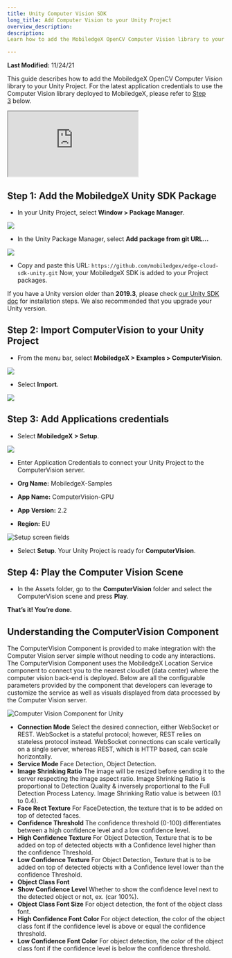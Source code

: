```yaml
---
title: Unity Computer Vision SDK
long_title: Add Computer Vision to your Unity Project
overview_description:
description:
Learn how to add the MobiledgeX OpenCV Computer Vision library to your Unity Project

---
```


**Last Modified:** 11/24/21

This guide describes how to add the MobiledgeX OpenCV Computer Vision library to your Unity Project. For the latest application credentials to use the Computer Vision library deployed to MobiledgeX, please refer to [Step 3](/developer/services/computer-vision/add-comp-vision-unity/index.md) below.
<div class="embed-responsive embed-responsive-16by9">
<!-- Youtube and Video -->
<iframe class="embed-responsive-item" src="https://www.youtube-nocookie.com/embed/WdcnHoE9B0k" ...>
</iframe>
</div>

## Step 1: Add the MobiledgeX Unity SDK Package


- In your Unity Project, select **Window &gt; Package Manager**.<br>


![](/developer/assets/add-comp-vision-unity/package-manager.png "")


- In the Unity Package Manager, select **Add package from git URL...**


![](/developer/assets/add-comp-vision-unity/add-package-git.png "")


- Copy and paste this URL: `https://github.com/mobiledgex/edge-cloud-sdk-unity.git` Now, your MobiledgeX SDK is added to your Project packages.


If you have a Unity version older than **2019.3**, please check [our Unity SDK doc](/developer/sdks/unity-sdk/unity-sdk-download#20192x/index.md) for installation steps. We also recommended that you upgrade your Unity version.

## Step 2: Import **ComputerVision** to your Unity Project


- From the menu bar, select **MobiledgeX &gt; Examples &gt; ComputerVision**.


![](/developer/assets/add-comp-vision-unity/example-compvision.png "")


- Select **Import**.


![](/developer/assets/add-comp-vision-unity/import.png "")

## Step 3: Add Applications credentials


- Select **MobiledgeX &gt; Setup**.


![](/developer/assets/add-comp-vision-unity/setup.png "")


- Enter Application Credentials to connect your Unity Project to the ComputerVision server.


- **Org Name:** MobiledgeX-Samples
- **App Name:** ComputerVision-GPU
- **App Version:** 2.2
- **Region:** EU<br>

![Setup screen fields](/developer/assets/add-comp-vision-unity/samples.png "Setup screen fields")


- Select **Setup**. Your Unity Project is ready for **ComputerVision**.


## Step 4: Play the Computer Vision Scene


- In the Assets folder, go to the **ComputerVision** folder and select the ComputerVision scene and press **Play**.


**That’s it! You’re done.**

## Understanding the ComputerVision Component

The ComputerVision Component is provided to make integration with the Computer Vision server simple without needing to code any interactions. The ComputerVision Component uses the MobiledgeX Location Service component to connect you to the nearest cloudlet (data center) where the computer vision back-end is deployed. Below are all the configurable parameters provided by the component that developers can leverage to customize the service as well as visuals displayed from data processed by the Computer Vision server.

![Computer Vision Component for Unity](/developer/assets/add-comp-vision-unity/location-service.png "Computer Vision Component for Unity")

- **Connection Mode** Select the desired connection, either WebSocket or REST. WebSocket is a stateful protocol; however, REST relies on stateless protocol instead. WebSocket connections can scale vertically on a single server, whereas REST, which is HTTP based, can scale horizontally.
- **Service Mode** Face Detection, Object Detection.
- **Image Shrinking Ratio** The image will be resized before sending it to the server respecting the image aspect ratio. Image Shrinking Ratio is proportional to Detection Quality &amp; inversely proportional to the Full Detection Process Latency. Image Shrinking Ratio value is between (0.1 to 0.4).
- **Face Rect Texture** For FaceDetection, the texture that is to be added on top of detected faces.
- **Confidence Threshold** The confidence threshold (0-100) differentiates between a high confidence level and a low confidence level.
- **High Confidence Texture** For Object Detection, Texture that is to be added on top of detected objects with a Confidence level higher than the confidence Threshold.
- **Low Confidence Texture** For Object Detection, Texture that is to be added on top of detected objects with a Confidence level lower than the confidence Threshold.
- **Object Class Font**
- **Show Confidence Level** Whether to show the confidence level next to the detected object or not, ex. (car 100%).
- **Object Class Font Size** For object detection, the font of the object class font.
- **High Confidence Font Color** For object detection, the color of the object class font if the confidence level is above or equal the confidence threshold.
- **Low Confidence Font Color** For object detection, the color of the object class font if the confidence level is below the confidence threshold.

